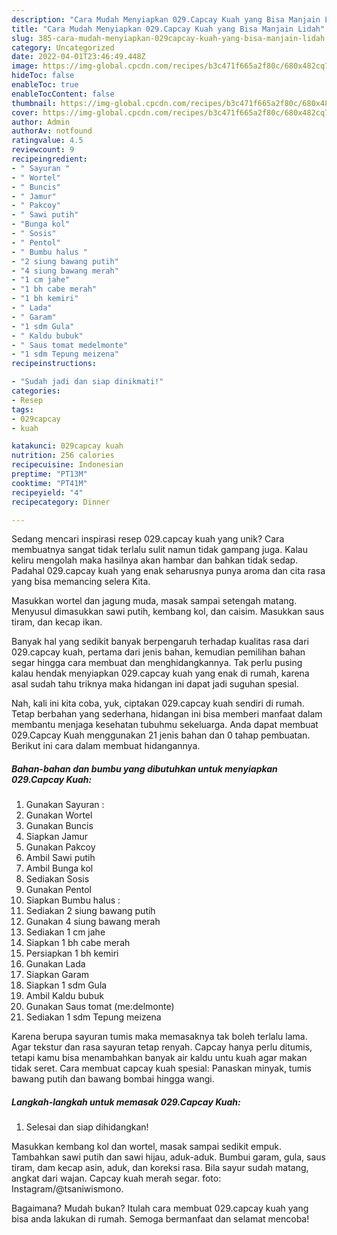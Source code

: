 ```yaml
---
description: "Cara Mudah Menyiapkan 029.Capcay Kuah yang Bisa Manjain Lidah"
title: "Cara Mudah Menyiapkan 029.Capcay Kuah yang Bisa Manjain Lidah"
slug: 385-cara-mudah-menyiapkan-029capcay-kuah-yang-bisa-manjain-lidah
category: Uncategorized
date: 2022-04-01T23:46:49.448Z
image: https://img-global.cpcdn.com/recipes/b3c471f665a2f80c/680x482cq70/029capcay-kuah-foto-resep-utama.jpg
hideToc: false
enableToc: true
enableTocContent: false
thumbnail: https://img-global.cpcdn.com/recipes/b3c471f665a2f80c/680x482cq70/029capcay-kuah-foto-resep-utama.jpg
cover: https://img-global.cpcdn.com/recipes/b3c471f665a2f80c/680x482cq70/029capcay-kuah-foto-resep-utama.jpg
author: Admin
authorAv: notfound
ratingvalue: 4.5
reviewcount: 9
recipeingredient:
- " Sayuran "
- " Wortel"
- " Buncis"
- " Jamur"
- " Pakcoy"
- " Sawi putih"
- "Bunga kol"
- " Sosis"
- " Pentol"
- " Bumbu halus "
- "2 siung bawang putih"
- "4 siung bawang merah"
- "1 cm jahe"
- "1 bh cabe merah"
- "1 bh kemiri"
- " Lada"
- " Garam"
- "1 sdm Gula"
- " Kaldu bubuk"
- " Saus tomat medelmonte"
- "1 sdm Tepung meizena"
recipeinstructions:

- "Sudah jadi dan siap dinikmati!"
categories:
- Resep
tags:
- 029capcay
- kuah

katakunci: 029capcay kuah 
nutrition: 256 calories
recipecuisine: Indonesian
preptime: "PT13M"
cooktime: "PT41M"
recipeyield: "4"
recipecategory: Dinner

---
```





Sedang mencari inspirasi resep 029.capcay kuah yang unik? Cara membuatnya sangat tidak terlalu sulit namun tidak gampang juga. Kalau keliru mengolah maka hasilnya akan hambar dan bahkan tidak sedap. Padahal 029.capcay kuah yang enak seharusnya punya aroma dan cita rasa yang bisa memancing selera Kita.





Masukkan wortel dan jagung muda, masak sampai setengah matang. Menyusul dimasukkan sawi putih, kembang kol, dan caisim. Masukkan saus tiram, dan kecap ikan.

Banyak hal yang sedikit banyak berpengaruh terhadap kualitas rasa dari 029.capcay kuah, pertama dari jenis bahan, kemudian pemilihan bahan segar hingga cara membuat dan menghidangkannya. Tak perlu pusing kalau hendak menyiapkan 029.capcay kuah yang enak di rumah, karena asal sudah tahu triknya maka hidangan ini dapat jadi suguhan spesial.






Nah, kali ini kita coba, yuk, ciptakan 029.capcay kuah sendiri di rumah. Tetap berbahan yang sederhana, hidangan ini bisa memberi manfaat dalam membantu menjaga kesehatan tubuhmu sekeluarga. Anda dapat membuat 029.Capcay Kuah menggunakan 21 jenis bahan dan 0 tahap pembuatan. Berikut ini cara dalam membuat hidangannya.

<!--inarticleads1-->

##### Bahan-bahan dan bumbu yang dibutuhkan untuk menyiapkan 029.Capcay Kuah:

1. Gunakan  Sayuran :
1. Gunakan  Wortel
1. Gunakan  Buncis
1. Siapkan  Jamur
1. Gunakan  Pakcoy
1. Ambil  Sawi putih
1. Ambil Bunga kol
1. Sediakan  Sosis
1. Gunakan  Pentol
1. Siapkan  Bumbu halus :
1. Sediakan 2 siung bawang putih
1. Gunakan 4 siung bawang merah
1. Sediakan 1 cm jahe
1. Siapkan 1 bh cabe merah
1. Persiapkan 1 bh kemiri
1. Gunakan  Lada
1. Siapkan  Garam
1. Siapkan 1 sdm Gula
1. Ambil  Kaldu bubuk
1. Gunakan  Saus tomat (me:delmonte)
1. Sediakan 1 sdm Tepung meizena


Karena berupa sayuran tumis maka memasaknya tak boleh terlalu lama. Agar tekstur dan rasa sayuran tetap renyah. Capcay hanya perlu ditumis, tetapi kamu bisa menambahkan banyak air kaldu untu kuah agar makan tidak seret. Cara membuat capcay kuah spesial: Panaskan minyak, tumis bawang putih dan bawang bombai hingga wangi. 

<!--inarticleads2-->

##### Langkah-langkah untuk memasak 029.Capcay Kuah:


1. Selesai dan siap dihidangkan!

Masukkan kembang kol dan wortel, masak sampai sedikit empuk. Tambahkan sawi putih dan sawi hijau, aduk-aduk. Bumbui garam, gula, saus tiram, dam kecap asin, aduk, dan koreksi rasa. Bila sayur sudah matang, angkat dari wajan. Capcay kuah merah segar. foto: Instagram/@tsaniwismono. 

Bagaimana? Mudah bukan? Itulah cara membuat 029.capcay kuah yang bisa anda lakukan di rumah. Semoga bermanfaat dan selamat mencoba!
